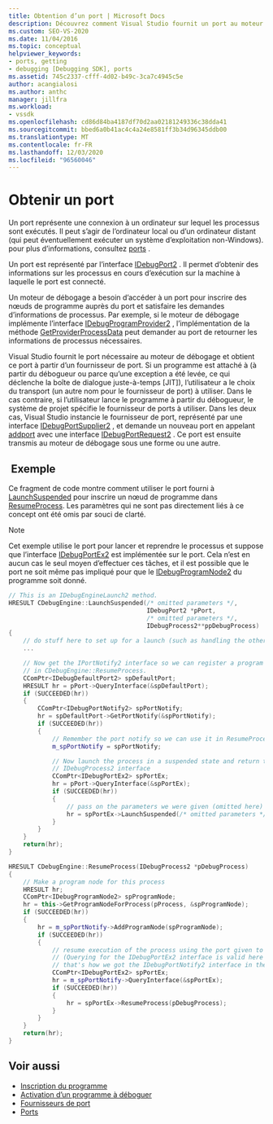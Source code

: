 ```yaml
---
title: Obtention d’un port | Microsoft Docs
description: Découvrez comment Visual Studio fournit un port au moteur de débogage pour inscrire des nœuds de programme auprès du port et pour répondre aux demandes d’informations de processus.
ms.custom: SEO-VS-2020
ms.date: 11/04/2016
ms.topic: conceptual
helpviewer_keywords:
- ports, getting
- debugging [Debugging SDK], ports
ms.assetid: 745c2337-cfff-4d02-b49c-3ca7c4945c5e
author: acangialosi
ms.author: anthc
manager: jillfra
ms.workload:
- vssdk
ms.openlocfilehash: cd86d84ba4187df70d2aa02181249336c38dda41
ms.sourcegitcommit: bbed6a0b41ac4c4a24e8581ff3b34d96345ddb00
ms.translationtype: MT
ms.contentlocale: fr-FR
ms.lasthandoff: 12/03/2020
ms.locfileid: "96560046"
---
```

# <a name="get-a-port"></a>Obtenir un port
Un port représente une connexion à un ordinateur sur lequel les processus sont exécutés. Il peut s’agir de l’ordinateur local ou d’un ordinateur distant (qui peut éventuellement exécuter un système d’exploitation non-Windows). pour plus d’informations, consultez [ports](../../extensibility/debugger/ports.md) .

Un port est représenté par l’interface [IDebugPort2](../../extensibility/debugger/reference/idebugport2.md) . Il permet d’obtenir des informations sur les processus en cours d’exécution sur la machine à laquelle le port est connecté.

Un moteur de débogage a besoin d’accéder à un port pour inscrire des nœuds de programme auprès du port et satisfaire les demandes d’informations de processus. Par exemple, si le moteur de débogage implémente l’interface [IDebugProgramProvider2](../../extensibility/debugger/reference/idebugprogramprovider2.md) , l’implémentation de la méthode [GetProviderProcessData](../../extensibility/debugger/reference/idebugprogramprovider2-getproviderprocessdata.md) peut demander au port de retourner les informations de processus nécessaires.

Visual Studio fournit le port nécessaire au moteur de débogage et obtient ce port à partir d’un fournisseur de port. Si un programme est attaché à (à partir du débogueur ou parce qu’une exception a été levée, ce qui déclenche la boîte de dialogue juste-à-temps [JIT]), l’utilisateur a le choix du transport (un autre nom pour le fournisseur de port) à utiliser. Dans le cas contraire, si l’utilisateur lance le programme à partir du débogueur, le système de projet spécifie le fournisseur de ports à utiliser. Dans les deux cas, Visual Studio instancie le fournisseur de port, représenté par une interface [IDebugPortSupplier2](../../extensibility/debugger/reference/idebugportsupplier2.md) , et demande un nouveau port en appelant [addport](../../extensibility/debugger/reference/idebugportsupplier2-addport.md) avec une interface [IDebugPortRequest2](../../extensibility/debugger/reference/idebugportrequest2.md) . Ce port est ensuite transmis au moteur de débogage sous une forme ou une autre.

## <a name="example"></a> Exemple
Ce fragment de code montre comment utiliser le port fourni à [LaunchSuspended](../../extensibility/debugger/reference/idebugenginelaunch2-launchsuspended.md) pour inscrire un nœud de programme dans [ResumeProcess](../../extensibility/debugger/reference/idebugenginelaunch2-resumeprocess.md). Les paramètres qui ne sont pas directement liés à ce concept ont été omis par souci de clarté.

> [!NOTE]
> Cet exemple utilise le port pour lancer et reprendre le processus et suppose que l’interface [IDebugPortEx2](../../extensibility/debugger/reference/idebugportex2.md) est implémentée sur le port. Cela n’est en aucun cas le seul moyen d’effectuer ces tâches, et il est possible que le port ne soit même pas impliqué pour que le [IDebugProgramNode2](../../extensibility/debugger/reference/idebugprogramnode2.md) du programme soit donné.

```cpp
// This is an IDebugEngineLaunch2 method.
HRESULT CDebugEngine::LaunchSuspended(/* omitted parameters */,
                                      IDebugPort2 *pPort,
                                      /* omitted parameters */,
                                      IDebugProcess2**ppDebugProcess)
{
    // do stuff here to set up for a launch (such as handling the other parameters)
    ...

    // Now get the IPortNotify2 interface so we can register a program node
    // in CDebugEngine::ResumeProcess.
    CComPtr<IDebugDefaultPort2> spDefaultPort;
    HRESULT hr = pPort->QueryInterface(&spDefaultPort);
    if (SUCCEEDED(hr))
    {
        CComPtr<IDebugPortNotify2> spPortNotify;
        hr = spDefaultPort->GetPortNotify(&spPortNotify);
        if (SUCCEEDED(hr))
        {
            // Remember the port notify so we can use it in ResumeProcess.
            m_spPortNotify = spPortNotify;

            // Now launch the process in a suspended state and return the
            // IDebugProcess2 interface
            CComPtr<IDebugPortEx2> spPortEx;
            hr = pPort->QueryInterface(&spPortEx);
            if (SUCCEEDED(hr))
            {
                // pass on the parameters we were given (omitted here)
                hr = spPortEx->LaunchSuspended(/* omitted parameters */,ppDebugProcess)
            }
        }
    }
    return(hr);
}

HRESULT CDebugEngine::ResumeProcess(IDebugProcess2 *pDebugProcess)
{
    // Make a program node for this process
    HRESULT hr;
    CComPtr<IDebugProgramNode2> spProgramNode;
    hr = this->GetProgramNodeForProcess(pProcess, &spProgramNode);
    if (SUCCEEDED(hr))
    {
        hr = m_spPortNotify->AddProgramNode(spProgramNode);
        if (SUCCEEDED(hr))
        {
            // resume execution of the process using the port given to us earlier.
            // (Querying for the IDebugPortEx2 interface is valid here since
            // that's how we got the IDebugPortNotify2 interface in the first place.)
            CComPtr<IDebugPortEx2> spPortEx;
            hr = m_spPortNotify->QueryInterface(&spPortEx);
            if (SUCCEEDED(hr))
            {
                hr = spPortEx->ResumeProcess(pDebugProcess);
            }
        }
    }
    return(hr);
}
```

## <a name="see-also"></a>Voir aussi
- [Inscription du programme](../../extensibility/debugger/registering-the-program.md)
- [Activation d’un programme à déboguer](../../extensibility/debugger/enabling-a-program-to-be-debugged.md)
- [Fournisseurs de port](../../extensibility/debugger/port-suppliers.md)
- [Ports](../../extensibility/debugger/ports.md)
